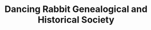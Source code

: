 ---
layout: repo
title: "Dancing Rabbit Genealogical and Historical Society"
id: 23760
permalink: repos/23760/
---
